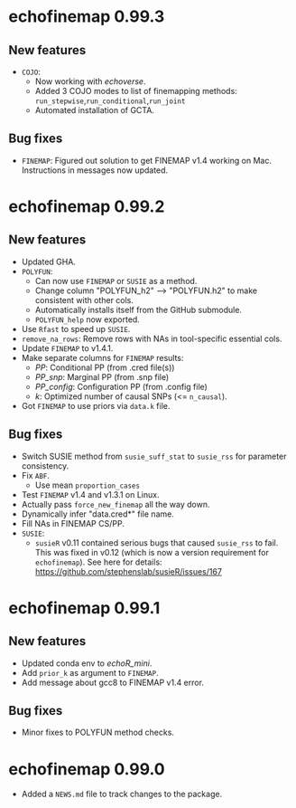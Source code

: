 # echofinemap 0.99.3

## New features

* `COJO`:
    - Now working with *echoverse*.
    - Added 3 COJO modes to list of finemapping methods:
        `run_stepwise`,`run_conditional`,`run_joint`
    - Automated installation of GCTA.

## Bug fixes

* `FINEMAP`: Figured out solution to get FINEMAP v1.4 working on Mac. 
    Instructions in messages now updated.

# echofinemap 0.99.2

## New features

* Updated GHA. 
* `POLYFUN`:
    - Can now use `FINEMAP` or `SUSIE` as a method. 
    - Change column "POLYFUN_h2" --> "POLYFUN.h2" 
    to make consistent with other cols. 
    - Automatically installs itself from the GitHub submodule.
    - `POLYFUN_help` now exported. 
* Use `Rfast` to speed up `SUSIE`.
* `remove_na_rows`: Remove rows with NAs in tool-specific essential cols.
* Update `FINEMAP` to v1.4.1. 
* Make separate columns for `FINEMAP` results:
    - *PP*: Conditional PP (from .cred file(s))
    - *PP_snp*: Marginal PP (from .snp file)
    - *PP_config*: Configuration PP (from .config file)
    - *k*: Optimized number of causal SNPs (<= `n_causal`).  
* Got `FINEMAP` to use priors via `data.k` file. 

## Bug fixes

* Switch SUSIE method from `susie_suff_stat` to `susie_rss` for parameter consistency. 
* Fix `ABF`.
    - Use mean `proportion_cases`
* Test `FINEMAP` v1.4 and v1.3.1 on Linux. 
* Actually pass `force_new_finemap` all the way down. 
* Dynamically infer "data.cred*" file name. 
* Fill NAs in FINEMAP CS/PP. 
* `SUSIE`: 
    - `susieR` v0.11 contained serious bugs that caused `susie_rss` to fail. 
    This was fixed in v0.12 (which is now a version requirement for `echofinemap`). 
    See here for details:  https://github.com/stephenslab/susieR/issues/167 

# echofinemap 0.99.1

## New features

* Updated conda env to *echoR_mini*. 
* Add `prior_k` as argument to `FINEMAP`.
* Add message about gcc8 to FINEMAP v1.4 error.

## Bug fixes

* Minor fixes to POLYFUN method checks. 

# echofinemap 0.99.0

* Added a `NEWS.md` file to track changes to the package.
